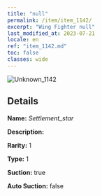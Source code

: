 ```yaml
---
title: "null"
permalink: /item/item_1142/
excerpt: "Wing Fighter null"
last_modified_at: 2023-07-21
locale: en
ref: "item_1142.md"
toc: false
classes: wide
---
```



 ![Unknown_1142](/images/item/Settlement_star_p.png)



## Details

 **Name:** *Settlement_star* 

 **Description:** 

 **Rarity:** 1 

 **Type:** 1 

 **Suction:** true 

 **Auto Suction:** false 


